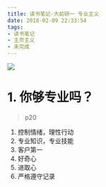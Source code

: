 ```yaml
---
title: 读书笔记-大前研一 专业主义
date: 2018-02-09 22:33:54
tags:
- 读书笔记
- 主页主义
- 未完成
---
```


![](/images/20180209223906_Nh00QV_Csad9HyVUAABc1P.jpeg)

<!-- more -->

# 1. 你够专业吗？
> p20

1. 控制情绪，理性行动
2. 专业知识，专业技能
3. 客户第一
4. 好奇心
5. 进取心
6. 严格遵守记录




